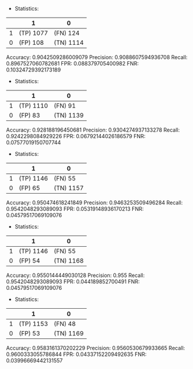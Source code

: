 * Statistics: 

|          |    1     |    0     |
|----------|----------|----------|
|    1     |(TP) 1077 | (FN) 124 |
|    0     | (FP) 108 |(TN) 1114 |
Accuracy: 0.9042509286009079
Precision: 0.9088607594936708
Recall: 0.8967527060782681
FPR: 0.088379705400982
FNR: 0.10324729392173189
* Statistics: 

|          |    1     |    0     |
|----------|----------|----------|
|    1     |(TP) 1110 | (FN) 91  |
|    0     | (FP) 83  |(TN) 1139 |
Accuracy: 0.928188196450681
Precision: 0.9304274937133278
Recall: 0.9242298084929226
FPR: 0.06792144026186579
FNR: 0.07577019150707744
* Statistics: 

|          |    1     |    0     |
|----------|----------|----------|
|    1     |(TP) 1146 | (FN) 55  |
|    0     | (FP) 65  |(TN) 1157 |
Accuracy: 0.950474618241849
Precision: 0.9463253509496284
Recall: 0.9542048293089093
FPR: 0.05319148936170213
FNR: 0.04579517069109076
* Statistics: 

|          |    1     |    0     |
|----------|----------|----------|
|    1     |(TP) 1146 | (FN) 55  |
|    0     | (FP) 54  |(TN) 1168 |
Accuracy: 0.9550144449030128
Precision: 0.955
Recall: 0.9542048293089093
FPR: 0.044189852700491
FNR: 0.04579517069109076
* Statistics: 

|          |    1     |    0     |
|----------|----------|----------|
|    1     |(TP) 1153 | (FN) 48  |
|    0     | (FP) 53  |(TN) 1169 |
Accuracy: 0.9583161370202229
Precision: 0.9560530679933665
Recall: 0.9600333055786844
FPR: 0.04337152209492635
FNR: 0.03996669442131557